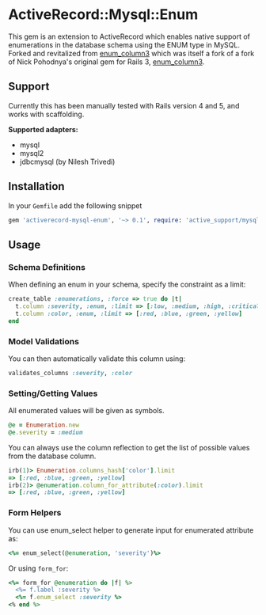 # ActiveRecord::Mysql::Enum

This gem is an extension to ActiveRecord which enables native support of
enumerations in the database schema using the ENUM type in MySQL. Forked
and revitalized from [enum_column3](https://github.com/jewlr/enum_column)
which was itself a fork of a fork of Nick Pohodnya's original gem for
Rails 3, [enum_column3](https://github.com/electronick/enum_column).

## Support
Currently this has been manually tested with Rails version 4 and 5, and works with scaffolding.

**Supported adapters:**
- mysql
- mysql2
- jdbcmysql (by Nilesh Trivedi)

## Installation
In your `Gemfile` add the following snippet
```ruby
gem 'activerecord-mysql-enum', '~> 0.1', require: 'active_support/mysql/enum'
```

## Usage
### Schema Definitions
When defining an enum in your schema, specify the constraint as a limit:
```ruby
create_table :enumerations, :force => true do |t|
  t.column :severity, :enum, :limit => [:low, :medium, :high, :critical], :default => :medium
  t.column :color, :enum, :limit => [:red, :blue, :green, :yellow]
end
```

### Model Validations
You can then automatically validate this column using:
```ruby
validates_columns :severity, :color
```

### Setting/Getting Values
All enumerated values will be given as symbols.
```ruby
@e = Enumeration.new
@e.severity = :medium
```

You can always use the column reflection to get the list of possible values from the database column.
```ruby
irb(1)> Enumeration.columns_hash['color'].limit
=> [:red, :blue, :green, :yellow]
irb(2)> @enumeration.column_for_attribute(:color).limit
=> [:red, :blue, :green, :yellow]
```

### Form Helpers
You can use enum_select helper to generate input for enumerated attribute as:
```ruby
<%= enum_select(@enumeration, 'severity')%>
```

Or using `form_for`:
```ruby
<%= form_for @enumeration do |f| %>
  <%= f.label :severity %>
  <%= f.enum_select :severity %>
<% end %>
```
